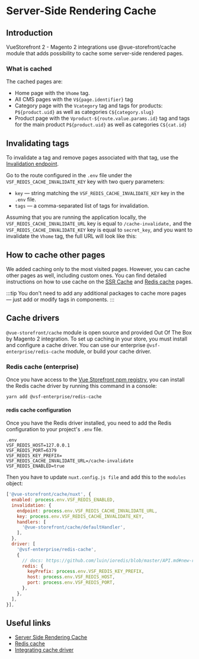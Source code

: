# Server-Side Rendering Cache

## Introduction

VueStorefront 2 - Magento 2 integrations use @vue-storefront/cache module that adds possibility to cache some server-side
rendered pages.

### What is cached

The cached pages are:

- Home page with the `Vhome` tag.
- All CMS pages with the `V${page.identifier}` tag
- Category page with the `Vcategory` tag and tags for products: `P${product.uid}` as well as categories `C${category.slug}`
- Product page with the `Vproduct-${route.value.params.id}` tag and tags for the main product `P${product.uid}` as well as categories `C${cat.id}`

## Invalidating tags

To invalidate a tag and remove pages associated with that tag, use the [Invalidation endpoint](https://docs.vuestorefront.io/v2/performance/ssr-cache.html#invalidating-tags).

Go to the route configured in the `.env` file under the `VSF_REDIS_CACHE_INVALIDATE_KEY` key with two query parameters:

- `key` — string matching the `VSF_REDIS_CACHE_INVALIDATE_KEY` key in the `.env` file.
- `tags` — a comma-separated list of tags for invalidation.

Assuming that you are running the application locally, the `VSF_REDIS_CACHE_INVALIDATE_URL` key is equal to `/cache-invalidate,` and the `VSF_REDIS_CACHE_INVALIDATE_KEY` key is equal to `secret_key`, and you want to invalidate the `Vhome` tag, the full URL will look like this:

## How to cache other pages

We added caching only to the most visited pages. However, you can cache other pages as well, including custom ones. You can find detailed instructions on how to use cache on the [SSR Cache](https://docs.vuestorefront.io/v2/performance/ssr-cache.html) and [Redis cache](https://docs.vuestorefront.io/v2/integrations/redis-cache.html) pages.

:::tip
You don't need to add any additional packages to cache more pages — just add or modify tags in components.
:::

## Cache drivers

`@vue-storefront/cache` module is open source and provided Out Of The Box by Magento 2 integration.
To set up caching in your store, you must install and configure a cache driver.
You can use our enterprise `@vsf-enterprise/redis-cache` module, or build your cache driver.

### Redis cache (enterprise)

Once you have access to the [Vue Storefront npm registry](https://docs.vuestorefront.io/v2/general/enterprise.htm),
you can install the Redis cache driver by running this command in a console:

`yarn add @vsf-enterprise/redis-cache`

#### redis cache configuration

Once you have the Redis driver installed, you need to add the Redis configuration to your project's `.env` file.

```
.env
VSF_REDIS_HOST=127.0.0.1
VSF_REDIS_PORT=6379
VSF_REDIS_KEY_PREFIX=
VSF_REDIS_CACHE_INVALIDATE_URL=/cache-invalidate
VSF_REDIS_ENABLED=true
```

Then you have to update `nuxt.config.js file` and add this to the `modules` object:

```javascript
['@vue-storefront/cache/nuxt', {
  enabled: process.env.VSF_REDIS_ENABLED,
  invalidation: {
    endpoint: process.env.VSF_REDIS_CACHE_INVALIDATE_URL,
    key: process.env.VSF_REDIS_CACHE_INVALIDATE_KEY,
    handlers: [
      '@vue-storefront/cache/defaultHandler',
    ],
  },
  driver: [
    '@vsf-enterprise/redis-cache',
    {
      // docs: https://github.com/luin/ioredis/blob/master/API.md#new-redisport-host-options
      redis: {
        keyPrefix: process.env.VSF_REDIS_KEY_PREFIX,
        host: process.env.VSF_REDIS_HOST,
        port: process.env.VSF_REDIS_PORT,
      },
    },
  ],
}],
```

## Useful links

- [Server Side Rendering Cache](https://docs.vuestorefront.io/v2/performance/ssr-cache.html)
- [Redis cache](https://docs.vuestorefront.io/v2/integrations/redis-cache.html)
- [Integrating cache driver](https://docs.vuestorefront.io/v2/integrate/cache-driver.html)
